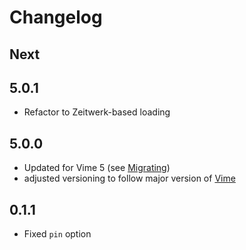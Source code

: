 # Changelog

## Next

## 5.0.1

- Refactor to Zeitwerk-based loading

## 5.0.0

- Updated for Vime 5 (see [Migrating](https://vimejs.com/welcome/release-notes#migrating-v4-to-v5))
- adjusted versioning to follow major version of [Vime](https://github.com/vime-js/vime)

## 0.1.1

- Fixed `pin` option
